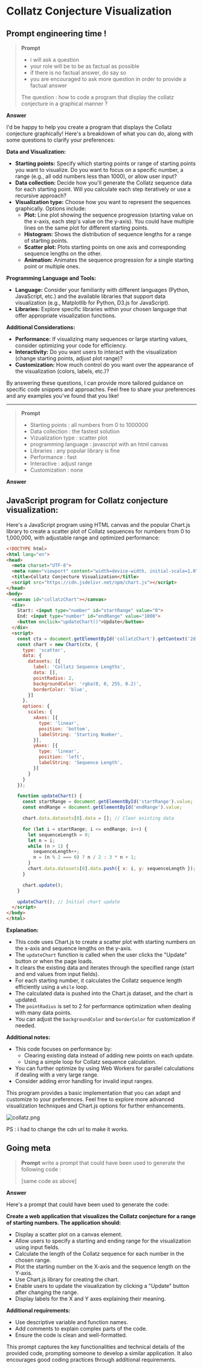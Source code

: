 # Collatz Conjecture Visualization

## Prompt engineering time ! 

> **Prompt**
> 
> - i will ask a question
> - your role will be to be as factual as possible
> - if there is no factual answer, do say so
> - you are encouraged to ask more question in order to provide a factual answer
>
> The question : how to code a program that display the collatz conjecture in a graphical manner ?

**Answer**

I'd be happy to help you create a program that displays the Collatz conjecture graphically! Here's a breakdown of what you can do, along with some questions to clarify your preferences:

**Data and Visualization:**

- **Starting points:** Specify which starting points or range of starting points you want to visualize. Do you want to focus on a specific number, a range (e.g., all odd numbers less than 1000), or allow user input?
- **Data collection:** Decide how you'll generate the Collatz sequence data for each starting point. Will you calculate each step iteratively or use a recursive approach?
- **Visualization type:** Choose how you want to represent the sequences graphically. Options include:
    - **Plot:** Line plot showing the sequence progression (starting value on the x-axis, each step's value on the y-axis). You could have multiple lines on the same plot for different starting points.
    - **Histogram:** Shows the distribution of sequence lengths for a range of starting points.
    - **Scatter plot:** Plots starting points on one axis and corresponding sequence lengths on the other.
    - **Animation:** Animates the sequence progression for a single starting point or multiple ones.

**Programming Language and Tools:**

- **Language:** Consider your familiarity with different languages (Python, JavaScript, etc.) and the available libraries that support data visualization (e.g., Matplotlib for Python, D3.js for JavaScript).
- **Libraries:** Explore specific libraries within your chosen language that offer appropriate visualization functions.

**Additional Considerations:**

- **Performance:** If visualizing many sequences or large starting values, consider optimizing your code for efficiency.
- **Interactivity:** Do you want users to interact with the visualization (change starting points, adjust plot range)?
- **Customization:** How much control do you want over the appearance of the visualization (colors, labels, etc.)?

By answering these questions, I can provide more tailored guidance on specific code snippets and approaches. Feel free to share your preferences and any examples you've found that you like!

---

> **Prompt**
> - Starting points : all numbers from 0 to 1000000
> - Data collection : the fastest solution
> - Vizualization type : scatter plot
> - programming language : javascript with an html canvas
> - Libraries : any popular library is fine
> - Performance : fast
> - Interactive : adjust range 
> - Customization : none

**Answer**

## JavaScript program for Collatz conjecture visualization:

Here's a JavaScript program using HTML canvas and the popular Chart.js library to create a scatter plot of Collatz sequences for numbers from 0 to 1,000,000, with adjustable range and optimized performance:

```html
<!DOCTYPE html>
<html lang="en">
<head>
  <meta charset="UTF-8">
  <meta name="viewport" content="width=device-width, initial-scale=1.0">
  <title>Collatz Conjecture Visualization</title>
  <script src="https://cdn.jsdelivr.net/npm/chart.js"></script>
</head>
<body>
  <canvas id="collatzChart"></canvas>
  <div>
    Start: <input type="number" id="startRange" value="0">
    End: <input type="number" id="endRange" value="1000">
    <button onclick="updateChart()">Update</button>
  </div>
  <script>
    const ctx = document.getElementById('collatzChart').getContext('2d');
    const chart = new Chart(ctx, {
      type: 'scatter',
      data: {
        datasets: [{
          label: 'Collatz Sequence Lengths',
          data: [],
          pointRadius: 2,
          backgroundColor: 'rgba(0, 0, 255, 0.2)',
          borderColor: 'blue',
        }]
      },
      options: {
        scales: {
          xAxes: [{
            type: 'linear',
            position: 'bottom',
            labelString: 'Starting Number',
          }],
          yAxes: [{
            type: 'linear',
            position: 'left',
            labelString: 'Sequence Length',
          }]
        }
      }
    });

    function updateChart() {
      const startRange = document.getElementById('startRange').value;
      const endRange = document.getElementById('endRange').value;

      chart.data.datasets[0].data = []; // Clear existing data

      for (let i = startRange; i <= endRange; i++) {
        let sequenceLength = 0;
        let n = i;
        while (n > 1) {
          sequenceLength++;
          n = (n % 2 === 0) ? n / 2 : 3 * n + 1;
        }
        chart.data.datasets[0].data.push({ x: i, y: sequenceLength });
      }

      chart.update();
    }

    updateChart(); // Initial chart update
  </script>
</body>
</html>
```

**Explanation:**

- This code uses Chart.js to create a scatter plot with starting numbers on the x-axis and sequence lengths on the y-axis.
- The `updateChart` function is called when the user clicks the "Update" button or when the page loads.
- It clears the existing data and iterates through the specified range (start and end values from input fields).
- For each starting number, it calculates the Collatz sequence length efficiently using a `while` loop.
- The calculated data is pushed into the Chart.js dataset, and the chart is updated.
- The `pointRadius` is set to 2 for performance optimization when dealing with many data points.
- You can adjust the `backgroundColor` and `borderColor` for customization if needed.

**Additional notes:**

- This code focuses on performance by:
    - Clearing existing data instead of adding new points on each update.
    - Using a simple loop for Collatz sequence calculation.
- You can further optimize by using Web Workers for parallel calculations if dealing with a very large range.
- Consider adding error handling for invalid input ranges.

This program provides a basic implementation that you can adapt and customize to your preferences. Feel free to explore more advanced visualization techniques and Chart.js options for further enhancements.

![collatz.png](collatz.png)

PS : i had to change the cdn url to make it works.

## Going meta

> **Prompt**
> write a prompt that could have been used to generate the following code : 
> 
> [same code as above]


**Answer**

Here's a prompt that could have been used to generate the code:

**Create a web application that visualizes the Collatz conjecture for a range of starting numbers. The application should:**

* Display a scatter plot on a canvas element.
* Allow users to specify a starting and ending range for the visualization using input fields.
* Calculate the length of the Collatz sequence for each number in the chosen range.
* Plot the starting number on the X-axis and the sequence length on the Y-axis.
* Use Chart.js library for creating the chart.
* Enable users to update the visualization by clicking a "Update" button after changing the range.
* Display labels for the X and Y axes explaining their meaning.

**Additional requirements:**

* Use descriptive variable and function names.
* Add comments to explain complex parts of the code.
* Ensure the code is clean and well-formatted.

This prompt captures the key functionalities and technical details of the provided code, prompting someone to develop a similar application. It also encourages good coding practices through additional requirements.
